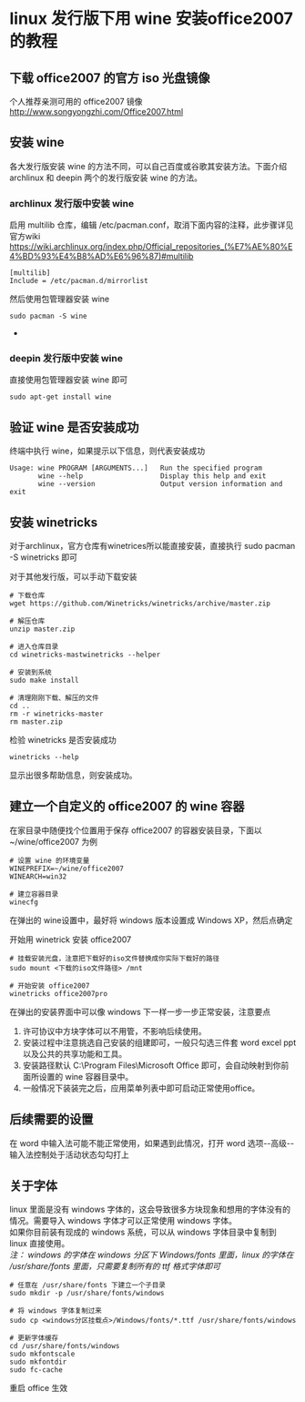 # linux 发行版下用 wine 安装office2007的教程

## 下载 office2007 的官方 iso 光盘镜像
个人推荐亲测可用的 office2007 镜像 http://www.songyongzhi.com/Office2007.html

## 安装 wine
各大发行版安装 wine 的方法不同，可以自己百度或谷歌其安装方法。下面介绍 archlinux 和 deepin 两个的发行版安装 wine 的方法。

### archlinux 发行版中安装 wine
启用 multilib 仓库，编辑 /etc/pacman.conf，取消下面内容的注释，此步骤详见官方wiki  
https://wiki.archlinux.org/index.php/Official_repositories_(%E7%AE%80%E4%BD%93%E4%B8%AD%E6%96%87)#multilib

```
[multilib]
Include = /etc/pacman.d/mirrorlist
```

然后使用包管理器安装 wine

```
sudo pacman -S wine
```

-

### deepin 发行版中安装 wine
直接使用包管理器安装 wine 即可

```
sudo apt-get install wine
```


## 验证 wine 是否安装成功
终端中执行 wine，如果提示以下信息，则代表安装成功

```
Usage: wine PROGRAM [ARGUMENTS...]   Run the specified program
       wine --help                   Display this help and exit
       wine --version                Output version information and exit
```

## 安装 winetricks
对于archlinux，官方仓库有winetrices所以能直接安装，直接执行 sudo pacman -S winetricks 即可

对于其他发行版，可以手动下载安装

```
# 下载仓库
wget https://github.com/Winetricks/winetricks/archive/master.zip

# 解压仓库
unzip master.zip

# 进入仓库目录
cd winetricks-mastwinetricks --helper

# 安装到系统
sudo make install

# 清理刚刚下载、解压的文件
cd ..
rm -r winetricks-master
rm master.zip
```

检验 winetricks 是否安装成功

```
winetricks --help
```
显示出很多帮助信息，则安装成功。

## 建立一个自定义的 office2007 的 wine 容器
在家目录中随便找个位置用于保存 office2007 的容器安装目录，下面以 ~/wine/office2007 为例

```
# 设置 wine 的环境变量
WINEPREFIX=~/wine/office2007
WINEARCH=win32

# 建立容器目录
winecfg
```
在弹出的 wine设置中，最好将 windows 版本设置成 Windows XP，然后点确定

开始用 winetrick 安装 office2007

```
# 挂载安装光盘，注意把下载好的iso文件替换成你实际下载好的路径
sudo mount <下载的iso文件路径> /mnt

# 开始安装 office2007
winetricks office2007pro
```
在弹出的安装界面中可以像 windows 下一样一步一步正常安装，注意要点  
1. 许可协议中方块字体可以不用管，不影响后续使用。  
2. 安装过程中注意挑选自己安装的组建即可，一般只勾选三件套 word excel ppt 以及公共的共享功能和工具。  
3. 安装路径默认 C:\Program Files\Microsoft Office 即可，会自动映射到你前面所设置的 wine 容器目录中。
4. 一般情况下装装完之后，应用菜单列表中即可启动正常使用office。

## 后续需要的设置
在 word 中输入法可能不能正常使用，如果遇到此情况，打开 word 选项--高级--输入法控制处于活动状态勾勾打上

## 关于字体
linux 里面是没有 windows 字体的，这会导致很多方块现象和想用的字体没有的情况。需要导入 windows 字体才可以正常使用 windows 字体。  
如果你目前装有现成的 windows 系统，可以从 windows 字体目录中复制到 linux 直接使用。  
*注： windows 的字体在 windows 分区下 Windows/fonts 里面，linux 的字体在 /usr/share/fonts 里面，只需要复制所有的 ttf 格式字体即可*

```
# 任意在 /usr/share/fonts 下建立一个子目录
sudo mkdir -p /usr/share/fonts/windows

# 将 windows 字体复制过来
sudo cp <windows分区挂载点>/Windows/fonts/*.ttf /usr/share/fonts/windows

# 更新字体缓存
cd /usr/share/fonts/windows
sudo mkfontscale
sudo mkfontdir
sudo fc-cache 
```
重启 office 生效







